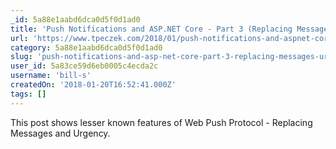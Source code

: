 ```yaml
---
_id: 5a88e1aabd6dca0d5f0d1ad0
title: 'Push Notifications and ASP.NET Core - Part 3 (Replacing Messages &amp; Urgency)'
url: 'https://www.tpeczek.com/2018/01/push-notifications-and-aspnet-core-part_18.html'
category: 5a88e1aabd6dca0d5f0d1ad0
slug: 'push-notifications-and-asp-net-core-part-3-replacing-messages-urgency'
user_id: 5a83ce59d6eb0005c4ecda2c
username: 'bill-s'
createdOn: '2018-01-20T16:52:41.000Z'
tags: []
---
```


This post shows lesser known features of Web Push Protocol - Replacing Messages and Urgency.

